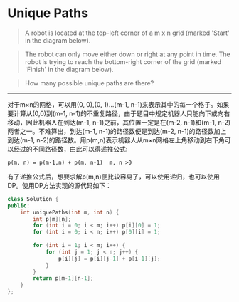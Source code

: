 Unique Paths
=========
> A robot is located at the top-left corner of a m x n grid (marked 'Start' in the diagram below).

> The robot can only move either down or right at any point in time. The robot is trying to reach the bottom-right corner of the grid (marked 'Finish' in the diagram below).

> How many possible unique paths are there?
> 
---
对于m×n的网格，可以用(0, 0),(0, 1)...(m-1, n-1)来表示其中的每一个格子。如果要计算从(0,0)到(m-1, n-1)的不重复路径，由于题目中规定机器人只能向下或向右移动，因此机器人在到达(m-1, n-1)之前，其位置一定是在(m-2, n-1)和(m-1, n-2)两者之一。不难算出，到达(m-1, n-1)的路径数便是到达(m-2, n-1)的路径数加上到达(m-1, n-2)的路径数。用p(m,n)表示机器人从m×n网格左上角移动到右下角可以经过的不同路径数，由此可以得递推公式:  

    p(m, n) = p(m-1,n) + p(m, n-1)  m, n >0

有了递推公式后，想要求解p(m,n)便比较容易了，可以使用递归，也可以使用DP。使用DP方法实现的源代码如下：

```cpp
class Solution {
public:
    int uniquePaths(int m, int n) {
        int p[m][n];
        for (int i = 0; i < m; i++) p[i][0] = 1;
        for (int i = 0; i < n; i++) p[0][i] = 1;
        
        for (int i = 1; i < m; i++) {
            for (int j = 1; j < n; j++) {
                p[i][j] = p[i][j-1] + p[i-1][j];
            }
        }
        return p[m-1][n-1];
    }
};
```
